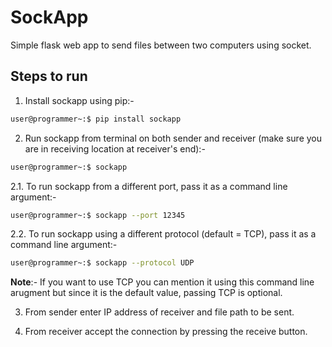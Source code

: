 # SockApp

Simple flask web app to send files between two computers using socket.

## Steps to run

1. Install sockapp using pip:-

```bash
user@programmer~:$ pip install sockapp
```

2. Run sockapp from terminal on both sender and receiver (make sure you are in receiving location at receiver's end):-

```bash
user@programmer~:$ sockapp
```

2.1. To run sockapp from a different port, pass it as a command line argument:-

```bash
user@programmer~:$ sockapp --port 12345
```

2.2. To run sockapp using a different protocol (default = TCP), pass it as a command line argument:-

```bash
user@programmer~:$ sockapp --protocol UDP
```

**Note**:- If you want to  use TCP you can mention it using this command line arugment but since it is the default value, passing TCP is optional.

3. From sender enter IP address of receiver and file path to be sent.

4. From receiver accept the connection by pressing the receive button.

